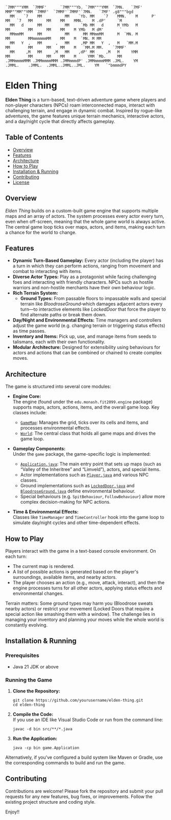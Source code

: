 ```
`7MM"""YMM  `7MMF'      `7MM"""Yb. `7MM"""YMM  `7MN.   `7MF'    MMP""MM""YMM `7MMF'  `7MMF'`7MMF'`7MN.   `7MF' .g8"""bgd  
  MM    `7    MM          MM    `Yb. MM    `7    MMN.    M      P'   MM   `7   MM      MM    MM    MMN.    M .dP'     `M  
  MM   d      MM          MM     `Mb MM   d      M YMb   M           MM        MM      MM    MM    M YMb   M dM'       `  
  MMmmMM      MM          MM      MM MMmmMM      M  `MN. M           MM        MMmmmmmmMM    MM    M  `MN. M MM           
  MM   Y  ,   MM      ,   MM     ,MP MM   Y  ,   M   `MM.M           MM        MM      MM    MM    M   `MM.M MM.    `7MMF'
  MM     ,M   MM     ,M   MM    ,dP' MM     ,M   M     YMM           MM        MM      MM    MM    M     YMM `Mb.     MM  
.JMMmmmmMMM .JMMmmmmMMM .JMMmmmdP' .JMMmmmmMMM .JML.    YM         .JMML.    .JMML.  .JMML..JMML..JML.    YM   `"bmmmdPY  
```
# Elden Thing

**Elden Thing** is a turn-based, text-driven adventure game where players and non-player characters (NPCs) roam interconnected maps, interact with challenging terrain, and engage in dynamic combat. Inspired by rogue-like adventures, the game features unique terrain mechanics, interactive actors, and a day/night cycle that directly affects gameplay.

## Table of Contents

- [Overview](#overview)
- [Features](#features)
- [Architecture](#architecture)
- [How to Play](#how-to-play)
- [Installation & Running](#installation-&-running)
- [Contributing](#contributing)
- [License](#license)

## Overview

_Elden Thing_ builds on a custom-built game engine that supports multiple maps and an array of actors. The system processes every actor every turn, even when off-screen, meaning that the whole game world is always active. The central game loop ticks over maps, actors, and items, making each turn a chance for the world to change.

## Features

- **Dynamic Turn-Based Gameplay:** Every actor (including the player) has a turn in which they can perform actions, ranging from movement and combat to interacting with items.
- **Diverse Actor Types:** Play as a protagonist while facing challenging foes and interacting with friendly characters. NPCs such as hostile warriors and non-hostile merchants have their own behaviour logic.
- **Rich Terrain System:** 
  - **Ground Types:** From passable floors to impassable walls and special terrain like *BloodroseGround*‑which damages adjacent actors every turn—to interactive elements like *LockedDoor* that force the player to find alternate paths or break them down.
- **Day/Night and Environmental Effects:** Time managers and controllers adjust the game world (e.g. changing terrain or triggering status effects) as time passes.
- **Inventory and Items:** Pick up, use, and manage items from seeds to talismans, each with their own functionality.
- **Modular Architecture:** Designed for extensibility using behaviours for actors and actions that can be combined or chained to create complex moves.

## Architecture

The game is structured into several core modules:

- **Engine Core:**  
  The engine (found under the `edu.monash.fit2099.engine` package) supports maps, actors, actions, items, and the overall game loop. Key classes include:
  - [`GameMap`](src/edu/monash/fit2099/engine/positions/GameMap.java): Manages the grid, ticks over its cells and items, and processes environmental effects.
  - [`World`](src/edu/monash/fit2099/engine/positions/World.java): The central class that holds all game maps and drives the game loop.
  
- **Gameplay Components:**  
  Under the `game` package, the game-specific logic is implemented:
  - [`Application.java`](src/game/Application.java): The main entry point that sets up maps (such as “Valley of the Inheritree” and “Limveld”), actors, and special items.
  - Actor implementations such as [`Player.java`](src/edu/monash/fit2099/demo/mars/actors/Player.java) and various NPC classes.
  - Ground implementations such as [`LockedDoor.java`](src/edu/monash/fit2099/demo/mars/grounds/LockedDoor.java) and [`BloodroseGround.java`](src/game/grounds/BloodroseGround.java) define environmental behaviour.
  - Special behaviours (e.g. `SpitBehaviour`, `FollowBehaviour`) allow more complex decision-making for NPC actions.

- **Time & Environmental Effects:**  
  Classes like `TimeManager` and `TimeController` hook into the game loop to simulate day/night cycles and other time-dependent effects.

## How to Play

Players interact with the game in a text-based console environment. On each turn:
- The current map is rendered.
- A list of possible actions is generated based on the player's surroundings, available items, and nearby actors.
- The player chooses an action (e.g., move, attack, interact), and then the engine processes turns for all other actors, applying status effects and environmental changes.

Terrain matters: Some ground types may harm you (Bloodrose sweats nearby actors) or restrict your movement (Locked Doors that require a special action like smashing them with a window). The challenge lies in managing your inventory and planning your moves while the whole world is constantly evolving.

## Installation & Running

### Prerequisites
- Java 21 JDK or above

### Running the Game

1. **Clone the Repository:**

   ```shell
   git clone https://github.com/yourusername/elden-thing.git
   cd elden-thing
   ```

2. **Compile the Code:**  
   If you use an IDE like Visual Studio Code or run from the command line:
   
   ```shell
   javac -d bin src/**/*.java
   ```

3. **Run the Application:**  

   ```shell
   java -cp bin game.Application
   ```

Alternatively, if you’ve configured a build system like Maven or Gradle, use the corresponding commands to build and run the game.

## Contributing

Contributions are welcome! Please fork the repository and submit your pull requests for any new features, bug fixes, or improvements. Follow the existing project structure and coding style.

Enjoy!!